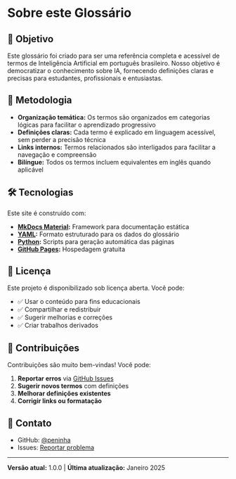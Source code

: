 # Sobre este Glossário

## 🎯 Objetivo

Este glossário foi criado para ser uma referência completa e acessível de termos de Inteligência Artificial em português brasileiro. Nosso objetivo é democratizar o conhecimento sobre IA, fornecendo definições claras e precisas para estudantes, profissionais e entusiastas.

## 🧠 Metodologia

- **Organização temática:** Os termos são organizados em categorias lógicas para facilitar o aprendizado progressivo
- **Definições claras:** Cada termo é explicado em linguagem acessível, sem perder a precisão técnica
- **Links internos:** Termos relacionados são interligados para facilitar a navegação e compreensão
- **Bilíngue:** Todos os termos incluem equivalentes em inglês quando aplicável

## 🛠 Tecnologias

Este site é construído com:

- **[MkDocs Material](https://squidfunk.github.io/mkdocs-material/):** Framework para documentação estática
- **[YAML](https://yaml.org/):** Formato estruturado para os dados do glossário
- **[Python](https://python.org/):** Scripts para geração automática das páginas
- **[GitHub Pages](https://pages.github.com/):** Hospedagem gratuita

## 📄 Licença

Este projeto é disponibilizado sob licença aberta. Você pode:

- ✅ Usar o conteúdo para fins educacionais
- ✅ Compartilhar e redistribuir
- ✅ Sugerir melhorias e correções
- ✅ Criar trabalhos derivados

## 🤝 Contribuições

Contribuições são muito bem-vindas! Você pode:

1. **Reportar erros** via [GitHub Issues](https://github.com/peninha/glossario-ia/issues)
2. **Sugerir novos termos** com definições
3. **Melhorar definições existentes**
4. **Corrigir links ou formatação**

## 📧 Contato

- GitHub: [@peninha](https://github.com/peninha)
- Issues: [Reportar problema](https://github.com/peninha/glossario-ia/issues)

---

**Versão atual:** 1.0.0 | **Última atualização:** Janeiro 2025
